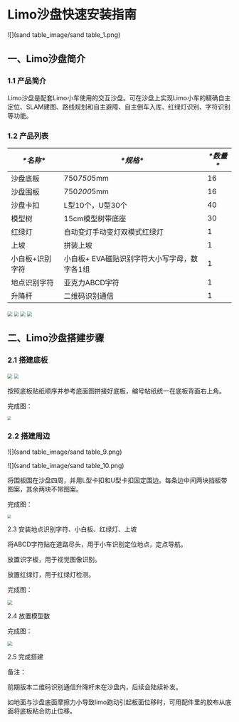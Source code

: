 # Limo沙盘快速安装指南

![](sand table_image/sand table_1.png)

## 一、Limo沙盘简介

### 1.1 产品简介

Limo沙盘是配套Limo小车使用的交互沙盘。可在沙盘上实现Limo小车的精确⾃主定位、SLAM建图、路线规划和⾃主避障、⾃主倒⻋⼊库、红绿灯识别、字符识别等功能。

### 1.2 产品列表

| ***\*名称\****  | ***\*规格\****                               | ***\*数量\**** |
| --------------- | -------------------------------------------- | -------------- |
| 沙盘底板        | 750*750*5mm                                  | 16             |
| 沙盘围板        | 750*200*5mm                                  | 16             |
| 沙盘卡扣        | L型10个，U型30个                             | 40             |
| 模型树          | 15cm模型树带底座                             | 30             |
| 红绿灯          | 自动变灯手动变灯双模式红绿灯                 | 1              |
| 上坡            | 拼装上坡                                     | 1              |
| 小白板+识别字符 | 小白板+ EVA磁贴识别字符大小写字母，数字各1组 | 1              |
| 地点识别字符    | 亚克力ABCD字符                               | 1              |
| 升降杆          | 二维码识别通信                               | 1              |

<img src="sand table_image/sand table_3.png" style="zoom:67%;" />

<img src="sand table_image/sand table_4.png" style="zoom:67%;" />

<img src="sand table_image/sand table_5.png" style="zoom:67%;" />

<img src="sand table_image/lifter_3.png" style="zoom:67%;" />



## 二、Limo沙盘搭建步骤

### 2.1 搭建底板

<img src="sand table_image/sand table_6.png" style="zoom:67%;" />

<img src="sand table_image/sand table_7.png" style="zoom:67%;" />

按照底板贴纸顺序并参考底面图拼接好底板，编号帖纸统一在底板背面右上角。

完成图：

<img src="sand table_image/sand table_8.png" style="zoom: 50%;" />

### 2.2 搭建周边

![](sand table_image/sand table_9.png)

![](sand table_image/sand table_10.png)



将围板围在沙盘四周，并用L型卡扣和U型卡扣固定围边。每条边中间两块挡板带图案，其余两块不带图案。

完成图：

<img src="sand table_image/sand table_11.png" style="zoom: 50%;" />



2.3 安装地点识别字符、小白板、红绿灯、上坡

将ABCD字符贴在道路尽头，用于小车识别定位地点，定点导航。

放置识字板，用于视觉图像识别。

放置红绿灯，用于红绿灯检测。

完成图：

<img src="sand table_image/sand table_12.png" style="zoom:67%;" />



2.4 放置模型数

 完成图：

<img src="sand table_image/sand table_13.png" style="zoom:67%;" />

2.5 完成搭建

备注：  

前期版本二维码识别通信升降杆未在沙盘内，后续会陆续补发。

如地面与沙盘底面摩擦力小导致limo跑动引起板面位移时，可用配件里的胶布从底面将底板粘合防止位移。